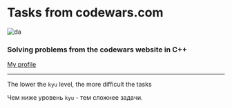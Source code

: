 # Tasks from codewars.com

![da](https://assets-global.website-files.com/62462834c60df92621c6b5be/626057205c2e23f53af70d01_Codewars%20Open%20Graph.png)

### Solving problems from the codewars website in C++

[My profile](https://www.codewars.com/users/TheDolaxom)

---
The lower the ``kyu`` level, the more difficult the tasks

Чем ниже уровень ``kyu`` - тем сложнее задачи.
